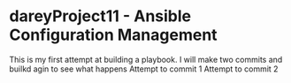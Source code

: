 # dareyProject11 - Ansible Configuration Management
This is my first attempt at building a playbook.
I will make two commits and builkd agin to see what happens
Attempt to commit 1
Attempt to  commit 2
